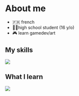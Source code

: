 
<h1>About me</h1>

- 🇫🇷 french
- 👨‍🎓high school student (16 y/o)
- 🎮 learn gamedev/art

</li>

<h2>My skills</h2>
<p>
  <a href="https://skillicons.dev">
    <img src="https://skillicons.dev/icons?i=photoshop,premiere,html,css" />
  </a>
</p>

<h2>What I learn</h2>
<p>
  <a href="https://skillicons.dev">
    <img src="https://skillicons.dev/icons?i=illustrator,godot,cs" />
  </a>
</p>

